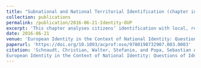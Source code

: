 ```yaml
---
title: "Subnational and National Territorial Identification (chapter in edited volume)"
collection: publications
permalink: /publication/2016-06-21-Identity-OUP
excerpt: 'This chapter analyses citizens’ identification with local, regional, and national levels. It asks whether these identifications constitute a multidimensional construct, indicating exclusive identifications, or a single unidimensional phenomenon, reflecting multiple identifications.'
date: 2016-06-21
venue: 'European Identity in the Context of National Identity: Questions of Identity in Sixteen European Countries in the Wake of the Financial Crisis, edited by Bettina Westle and Paolo Segatti'
paperurl: 'https://doi.org/10.1093/acprof:oso/9780198732907.003.0003'
citation: 'Schnaudt, Christian, Walter, Stefanie, and Popa, Sebastian A. (2016). &quot;Subnational and National Territorial Identification.&quot; In Bettina Westle and Paolo Segatti (eds), <i>
European Identity in the Context of National Identity: Questions of Identity in Sixteen European Countries in the Wake of the Financial Crisis</i>. Oxford: Oxford University Press, 63-92.'
---
```

